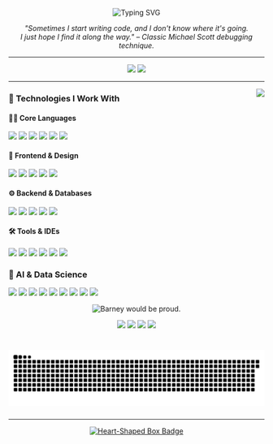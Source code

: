 <p align="center">
  <img src="https://readme-typing-svg.herokuapp.com?lines=Hi+👋+I'm+Harshitha+Shetty;AI%2FML+Enthusiast+%7C+Coffee+Powered+Dev;“Did+you+try+turning+it+off+and+on+again%3F”;“It’s+not+a+bug%2C+it’s+a+feature+✨”&center=true&width=600&height=50&color=F75C7E&vCenter=true&size=20" alt="Typing SVG">
</p>

<p align="center"><em>
"Sometimes I start writing code, and I don't know where it's going.<br/>
I just hope I find it along the way."  
– Classic Michael Scott debugging technique.
</em></p>

---

<div align="center">
  <img src="https://github-readme-stats.vercel.app/api?username=HarshithaShetty27&show_icons=true&theme=dracula&hide_border=false&count_private=true" height="150" />
  <img src="https://github-readme-stats.vercel.app/api/top-langs/?username=HarshithaShetty27&layout=compact&langs_count=6&theme=dracula&hide_border=false" height="150" />
</div>

---

<img align="right" height="150" src="https://media3.giphy.com/media/tlGD7PDy1w8fK/giphy.gif" />

### 🧠 Technologies I Work With

#### 👩‍💻 Core Languages
<p>
  <img src="https://img.shields.io/badge/Python-3776AB?style=for-the-badge&logo=python&logoColor=white"/>
  <img src="https://img.shields.io/badge/Java-007396?style=for-the-badge&logo=java&logoColor=white"/>
  <img src="https://img.shields.io/badge/C-00599C?style=for-the-badge&logo=c&logoColor=white"/>
  <img src="https://img.shields.io/badge/C++-00599C?style=for-the-badge&logo=c%2B%2B&logoColor=white"/>
  <img src="https://img.shields.io/badge/JavaScript-F7DF1E?style=for-the-badge&logo=javascript&logoColor=black"/>
  <img src="https://img.shields.io/badge/TypeScript-3178C6?style=for-the-badge&logo=typescript&logoColor=white"/>
</p>

#### 🎨 Frontend & Design
<p>
  <img src="https://img.shields.io/badge/HTML5-E34F26?style=for-the-badge&logo=html5&logoColor=white"/>
  <img src="https://img.shields.io/badge/CSS3-1572B6?style=for-the-badge&logo=css3&logoColor=white"/>
  <img src="https://img.shields.io/badge/React-61DAFB?style=for-the-badge&logo=react&logoColor=black"/>
  <img src="https://img.shields.io/badge/Next.js-000000?style=for-the-badge&logo=next.js&logoColor=white"/>
  <img src="https://img.shields.io/badge/Figma-F24E1E?style=for-the-badge&logo=figma&logoColor=white"/>
</p>

#### ⚙️ Backend & Databases
<p>
  <img src="https://img.shields.io/badge/Node.js-339933?style=for-the-badge&logo=node.js&logoColor=white"/>
  <img src="https://img.shields.io/badge/Express.js-000000?style=for-the-badge&logo=express&logoColor=white"/>
  <img src="https://img.shields.io/badge/MySQL-00758F?style=for-the-badge&logo=mysql&logoColor=white"/>
  <img src="https://img.shields.io/badge/PostgreSQL-336791?style=for-the-badge&logo=postgresql&logoColor=white"/>
  <img src="https://img.shields.io/badge/MongoDB-47A248?style=for-the-badge&logo=mongodb&logoColor=white"/>
</p>

#### 🛠️ Tools & IDEs
<p>
  <img src="https://img.shields.io/badge/Git-F05032?style=for-the-badge&logo=git&logoColor=white"/>
  <img src="https://img.shields.io/badge/GitHub-181717?style=for-the-badge&logo=github&logoColor=white"/>
  <img src="https://img.shields.io/badge/NPM-CB3837?style=for-the-badge&logo=npm&logoColor=white"/>
  <img src="https://img.shields.io/badge/PyCharm-000000?style=for-the-badge&logo=pycharm&logoColor=white"/>
  <img src="https://img.shields.io/badge/Jupyter-F37626?style=for-the-badge&logo=jupyter&logoColor=white"/>
  <img src="https://img.shields.io/badge/Blender-F5792A?style=for-the-badge&logo=blender&logoColor=white"/>
</p>

### 🧠 AI & Data Science

<p>
  <!-- Core ML/DL -->
  <img src="https://img.shields.io/badge/Machine%20Learning-102C57?style=for-the-badge&logo=scikit-learn&logoColor=white"/>
  <img src="https://img.shields.io/badge/Deep%20Learning-FF6F00?style=for-the-badge&logo=tensorflow&logoColor=white"/>
  <img src="https://img.shields.io/badge/Keras-Modeling-D00000?style=for-the-badge&logo=keras&logoColor=white"/>

  <!-- Data Science & Manipulation -->
  <img src="https://img.shields.io/badge/Data%20Science-150458?style=for-the-badge&logo=pandas&logoColor=white"/>
  <img src="https://img.shields.io/badge/NumPy-Numerical-013243?style=for-the-badge&logo=numpy&logoColor=white"/>
  <img src="https://img.shields.io/badge/Pandas-Data%20Handling-150458?style=for-the-badge&logo=pandas&logoColor=white"/>

  <!-- Visualization -->
  <img src="https://img.shields.io/badge/Matplotlib-Plotting-11557C?style=for-the-badge&logo=matplotlib&logoColor=white"/>
  <img src="https://img.shields.io/badge/Seaborn-Visual%20Analytics-3B4D54?style=for-the-badge"/>

  <!-- Jupyter Notebook -->
  <img src="https://img.shields.io/badge/Jupyter-Notebook-F37626?style=for-the-badge&logo=jupyter&logoColor=white"/>
</p>

<p align="center">
  <img src="https://img.shields.io/badge/🕴️_Suit_up-It’s_time_for_deployment-000000?style=for-the-badge&labelColor=1F1F1F" title="Barney would be proud.">
</p>

<p align="center">
  <!-- Clean Service Name Badges Only -->
  <img src="https://img.shields.io/badge/Streamlit-FF4B4B?style=for-the-badge&logo=streamlit&logoColor=white" />
  <img src="https://img.shields.io/badge/Vercel-000000?style=for-the-badge&logo=vercel&logoColor=white" />
  <img src="https://img.shields.io/badge/Render-46E3B7?style=for-the-badge&logo=render&logoColor=000000" />
  <img src="https://img.shields.io/badge/GitHub%20Pages-222222?style=for-the-badge&logo=github&logoColor=white" />
</p>

###

<br clear="both">

<picture>
  <source media="(prefers-color-scheme: dark)" srcset="https://raw.githubusercontent.com/HarshithaShetty27/HarshithaShetty27/output/github-snake-dark.svg" />
  <source media="(prefers-color-scheme: light)" srcset="https://raw.githubusercontent.com/HarshithaShetty27/HarshithaShetty27/output/github-snake.svg" />
  <img alt="github-snake" src="https://raw.githubusercontent.com/HarshithaShetty27/HarshithaShetty27/output/github-snake.svg" />
</picture>

###

<div align="left">
</div>

###

---

<p align="center">
  <a href="https://www.youtube.com/watch?v=n6P0SitRwy8" target="_blank" title="Nirvana – Heart-Shaped Box">
    <img src="https://img.shields.io/badge/%F0%9F%8E%B8Hey!_Wait!_I_got_a_new_complaint.-111111?style=for-the-badge&labelColor=000000" alt="Heart-Shaped Box Badge" />
  </a>
</p>
